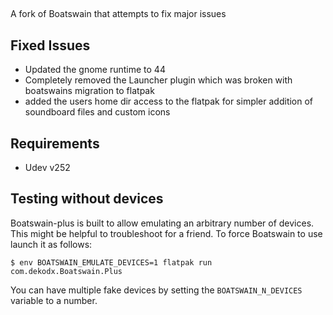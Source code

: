 ## 

A fork of Boatswain that attempts to fix major issues 

## Fixed Issues
- Updated the gnome runtime to 44
- Completely removed the Launcher plugin which was broken with boatswains migration to flatpak
- added the users home dir access to the flatpak for simpler addition of soundboard files and custom icons


## Requirements
- Udev v252


## Testing without devices

Boatswain-plus is built to allow emulating an arbitrary number of devices. This might be helpful
to troubleshoot for a friend. To force Boatswain to use launch it as follows:

```
$ env BOATSWAIN_EMULATE_DEVICES=1 flatpak run com.dekodx.Boatswain.Plus
```

You can have multiple fake devices by setting the `BOATSWAIN_N_DEVICES` variable
to a number.
